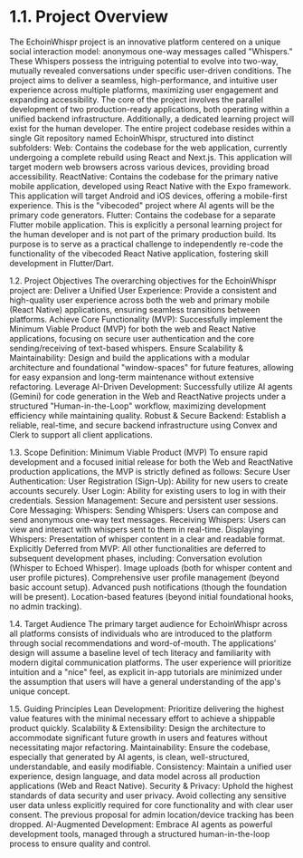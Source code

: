 # 1.1. Project Overview

The EchoinWhispr project is an innovative platform centered on a unique social interaction model: anonymous one-way messages called "Whispers." These Whispers possess the intriguing potential to evolve into two-way, mutually revealed conversations under specific user-driven conditions. The project aims to deliver a seamless, high-performance, and intuitive user experience across multiple platforms, maximizing user engagement and expanding accessibility.
The core of the project involves the parallel development of two production-ready applications, both operating within a unified backend infrastructure. Additionally, a dedicated learning project will exist for the human developer. The entire project codebase resides within a single Git repository named EchoinWhispr, structured into distinct subfolders:
Web: Contains the codebase for the web application, currently undergoing a complete rebuild using React and Next.js. This application will target modern web browsers across various devices, providing broad accessibility.
ReactNative: Contains the codebase for the primary native mobile application, developed using React Native with the Expo framework. This application will target Android and iOS devices, offering a mobile-first experience. This is the "vibecoded" project where AI agents will be the primary code generators.
Flutter: Contains the codebase for a separate Flutter mobile application. This is explicitly a personal learning project for the human developer and is not part of the primary production build. Its purpose is to serve as a practical challenge to independently re-code the functionality of the vibecoded React Native application, fostering skill development in Flutter/Dart.

1.2. Project Objectives
The overarching objectives for the EchoinWhispr project are:
Deliver a Unified User Experience: Provide a consistent and high-quality user experience across both the web and primary mobile (React Native) applications, ensuring seamless transitions between platforms.
Achieve Core Functionality (MVP): Successfully implement the Minimum Viable Product (MVP) for both the web and React Native applications, focusing on secure user authentication and the core sending/receiving of text-based whispers.
Ensure Scalability & Maintainability: Design and build the applications with a modular architecture and foundational "window-spaces" for future features, allowing for easy expansion and long-term maintenance without extensive refactoring.
Leverage AI-Driven Development: Successfully utilize AI agents (Gemini) for code generation in the Web and ReactNative projects under a structured "Human-in-the-Loop" workflow, maximizing development efficiency while maintaining quality.
Robust & Secure Backend: Establish a reliable, real-time, and secure backend infrastructure using Convex and Clerk to support all client applications.

1.3. Scope Definition: Minimum Viable Product (MVP)
To ensure rapid development and a focused initial release for both the Web and ReactNative production applications, the MVP is strictly defined as follows:
Secure User Authentication:
User Registration (Sign-Up): Ability for new users to create accounts securely.
User Login: Ability for existing users to log in with their credentials.
Session Management: Secure and persistent user sessions.
Core Messaging: Whispers:
Sending Whispers: Users can compose and send anonymous one-way text messages.
Receiving Whispers: Users can view and interact with whispers sent to them in real-time.
Displaying Whispers: Presentation of whisper content in a clear and readable format.
Explicitly Deferred from MVP: All other functionalities are deferred to subsequent development phases, including:
Conversation evolution (Whisper to Echoed Whisper).
Image uploads (both for whisper content and user profile pictures).
Comprehensive user profile management (beyond basic account setup).
Advanced push notifications (though the foundation will be present).
Location-based features (beyond initial foundational hooks, no admin tracking).

1.4. Target Audience
The primary target audience for EchoinWhispr across all platforms consists of individuals who are introduced to the platform through social recommendations and word-of-mouth. The applications' design will assume a baseline level of tech literacy and familiarity with modern digital communication platforms. The user experience will prioritize intuition and a "nice" feel, as explicit in-app tutorials are minimized under the assumption that users will have a general understanding of the app's unique concept.

1.5. Guiding Principles
Lean Development: Prioritize delivering the highest value features with the minimal necessary effort to achieve a shippable product quickly.
Scalability & Extensibility: Design the architecture to accommodate significant future growth in users and features without necessitating major refactoring.
Maintainability: Ensure the codebase, especially that generated by AI agents, is clean, well-structured, understandable, and easily modifiable.
Consistency: Maintain a unified user experience, design language, and data model across all production applications (Web and React Native).
Security & Privacy: Uphold the highest standards of data security and user privacy. Avoid collecting any sensitive user data unless explicitly required for core functionality and with clear user consent. The previous proposal for admin location/device tracking has been dropped.
AI-Augmented Development: Embrace AI agents as powerful development tools, managed through a structured human-in-the-loop process to ensure quality and control.
